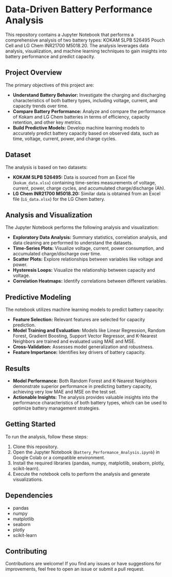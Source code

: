 # Data-Driven Battery Performance Analysis

This repository contains a Jupyter Notebook that performs a comprehensive analysis of two battery types: KOKAM SLPB 526495 Pouch Cell and LG Chem INR21700 M5018.20. The analysis leverages data analysis, visualization, and machine learning techniques to gain insights into battery performance and predict capacity.

## Project Overview

The primary objectives of this project are:

- **Understand Battery Behavior:** Investigate the charging and discharging characteristics of both battery types, including voltage, current, and capacity trends over time.
- **Compare Battery Performance:** Analyze and compare the performance of Kokam and LG Chem batteries in terms of efficiency, capacity retention, and other key metrics.
- **Build Predictive Models:** Develop machine learning models to accurately predict battery capacity based on observed data, such as time, voltage, current, power, and charge cycles.

## Dataset

The analysis is based on two datasets:

- **KOKAM SLPB 526495:** Data is sourced from an Excel file (`kokum_data.xlsx`) containing time-series measurements of voltage, current, power, charge cycles, and accumulated charge/discharge (Ah).
- **LG Chem INR21700 M5018.20:** Similar data is obtained from an Excel file (`LG_data.xlsx`) for the LG Chem battery.

## Analysis and Visualization

The Jupyter Notebook performs the following analysis and visualization:

- **Exploratory Data Analysis:** Summary statistics, correlation analysis, and data cleaning are performed to understand the datasets.
- **Time-Series Plots:** Visualize voltage, current, power consumption, and accumulated charge/discharge over time.
- **Scatter Plots:** Explore relationships between variables like voltage and power.
- **Hysteresis Loops:** Visualize the relationship between capacity and voltage.
- **Correlation Heatmaps:** Identify correlations between different variables.

## Predictive Modeling

The notebook utilizes machine learning models to predict battery capacity:

- **Feature Selection:** Relevant features are selected for capacity prediction.
- **Model Training and Evaluation:** Models like Linear Regression, Random Forest, Gradient Boosting, Support Vector Regressor, and K-Nearest Neighbors are trained and evaluated using MAE and MSE.
- **Cross-Validation:** Assesses model generalization and robustness.
- **Feature Importance:** Identifies key drivers of battery capacity.

## Results

- **Model Performance:** Both Random Forest and K-Nearest Neighbors demonstrate superior performance in predicting battery capacity, achieving very low MAE and MSE on the test set.
- **Actionable Insights:** The analysis provides valuable insights into the performance characteristics of both battery types, which can be used to optimize battery management strategies.

## Getting Started

To run the analysis, follow these steps:

1. Clone this repository.
2. Open the Jupyter Notebook (`Battery_Performance_Analysis.ipynb`) in Google Colab or a compatible environment.
3. Install the required libraries (pandas, numpy, matplotlib, seaborn, plotly, scikit-learn).
4. Execute the notebook cells to perform the analysis and generate visualizations.

## Dependencies

- pandas
- numpy
- matplotlib
- seaborn
- plotly
- scikit-learn

## Contributing

Contributions are welcome! If you find any issues or have suggestions for improvements, feel free to open an issue or submit a pull request.

